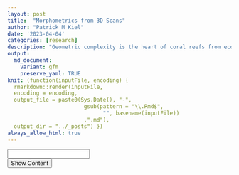 ```yaml
---
layout: post
title:  "Morphometrics from 3D Scans"
author: "Patrick M Kiel"
date: '2023-04-04'
categories: [research]
description: "Geometric complexity is the heart of coral reefs from ecosystem to organismal scales. Here, I provide an outline to apply morphometrics to 3D scans of coral fragments and relate the morphology to growth rates and ocen acidification sensitivity."
output:
  md_document:
    variant: gfm
    preserve_yaml: TRUE
knit: (function(inputFile, encoding) {
  rmarkdown::render(inputFile, 
  encoding = encoding, 
  output_file = paste0(Sys.Date(), "-",
                        gsub(pattern = "\\.Rmd$",
                              "", basename(inputFile))
                        ,".md"), 
  output_dir = "../_posts") })
always_allow_html: true
---
```


<script type="text/javascript">

window.onload = function() {
    //query string in the password
    const urlParams = new URLSearchParams(window.location.search);
    const pass = urlParams.get('pass')
    document.getElementById("password").value = pass;
};

function verify() {
  <!-- set the password here -->
  if (document.getElementById('password').value === 'ulink') {
    document.getElementById('HIDDENDIV').classList.remove("hidden"); 
    document.getElementById('credentials').classList.add("hidden"); // Hide the div containing the credentials
  } else {
    alert('Invalid Password! You cannot view this content.');
    password.setSelectionRange(0, password.value.length);
  }
  return false;
}
</script>
<style type="text/css">
/*Change content Display */
.hidden {
  display: none;
}

img {
margin: 0 auto;
}
</style>
<!-- The password box -->

<div id="credentials">

<input type="text" id="password" onkeydown="if (event.keyCode == 13) verify()" />
<br/>
<input id="button" type="button" value="Show Content" onclick="verify()" />

</div>

<!-- The content we want to show after password -->
<div id="HIDDENDIV" class="hidden" markdown="1">

<!-- Place all chunks, text, etc here as you would a normal RMarkdown document -->

I begin with theory and testing of my methods against published data. If
you’d like to jump ahead to our data,
<a hreaf="#analyzing-our-scans">please click here.</a>

# Overview

Fractal dimensions (FD) describe space filling of shapes at various
scales and describe surface complexity. While coral colonies and coral
reefs are not strictly fractals, colonial organisms and reef assemblages
share some key characteristics to fractals, including morphological
irregularities, self-similarity and high degrees of space filling. FD
can align with other traditional measurements such as surface area to
volume ratio, rugosity, etc; but FD offers increased information as seen
in the below theoretical example of a coral reef (Fig. 1; Torres-Pulliza
*et al* 2020). This figure illustrates 3 reefs with identical rugosiites
but decreasing fractal dimensions (FD), a \< b \< c.

<h5>
Figure 1. Theoretical comparison of fractal dimension and rugosity
</h5>

![Theoretical fractal
dimension](https://media.springernature.com/lw685/springer-static/image/art%3A10.1038%2Fs41559-020-1281-8/MediaObjects/41559_2020_1281_Fig1_HTML.png)
Many processes (ecological, growth, resistance to stressors, biophysical
pathways with seawater) may scale (linearly, non-linearly/unimodal) with
increased morphological complexity. Therefore, using FD to
quantitatively describe morphological complexity can be informative.
However, its important to note that FD is only a singular metric of
morphological complexity and should be placed in appropriate context.
Since FD only describes space filling at different scales, dissimilar
shapes may share a FD despite rather obvious differences in branching or
size. Nevertheless, FD can play an important role in describing coral
morphology, especially when comparing ecosystems/coral colonies of
approximately the same scale.

Reichert *et al* (2017) developed an easy to use tool to calculate FD of
a 3D coral colony using the Bouligand-Minkowski method. First, I am
reanalyzing the 3D scanned files from Reichert *et al* (2017) to ensure
I am using their code correctly. I am using their obj scan files and the
analysis toolbox they released as part of the supplementary material.
The toolbox takes in an obj scan file and produces a txt file with 3
columns: dilation radius, log(dilation radius), and log(influence
volume). Dilation radius is produced for 1 \<= R \<= 20.

<h5>
Figure 2. Example photographs and 3D scans in Reichert et al 2017
</h5>

![Examles of corals in the
analysis](https://besjournals.onlinelibrary.wiley.com/cms/asset/98018c3c-a06e-4a41-ad6a-3e5cd3b1473e/mee312829-fig-0002-m.png)

Reichert *et al* (2017) assessed the influence of dilation radii on the
ability to discern inter-and-intraspecific differences among 3d scans
(i.e. does a fractal D tell us if a coral fragment is identical to its
clonemate/conspecific). They tested all integers 3 $\le$ R $\le$ 20, and
found that when R = 8, fractal dimensions had the best ability to
discriminate inter-and-intraspecific differences. Thus, they calculate
and report all fractal dimensions based on a dilation radius of 8.

Given that the toolbox produces dilation radius from 1 $\le$ R $\le$ 20,
you should be able to subset this data frame to just the integers 3
$\le$ R $\le$ 20 or all real numbers 3 $\le$ R $\le$ 20 to calculate and
derive the same values reported in Reichert *et al* (2017). So I’m going
to do just that.

# Formulas

Reichert *et al* (2017) use the Bouligand–Minkowski method to estimate a
colony’s fractal dimension as, “it is one of the most accurate methods
for computing fractal dimensions and it is highly sensitive to detecting
small changes in models (Tricot, 1995). Due to its use of Euclidean
distances, the approach is invariant to rotation. Thus, prior
normalization steps are not necessary (Tricot, 1995).”

They define D as, $D = 3 - \lim_{R \to 0} \frac{log(V(R))}{log(R)}$
where R is the dilation radius and V(R) is the influence volume.

Here, you can visualize the measuring principles of the
Bouligand-Minkowski method with increasing dilation radii from
a–\>c. Spheres are located at the vertex of the 3d mesh. Larger radii
progressively fill the volume enclosed by the mesh, resulting in a
larger influence volume. The limit integrates across these spatial
scales (radii a-c) to synthesize a singular characteristic of the mesh’s
complexity.
<h5>
Figure 3. Theoretical 3D Application of the Bouligand-Minkowski method
with spheres
</h5>

![Bouligand-Minkowski
Concept](https://besjournals.onlinelibrary.wiley.com/cms/asset/6797afd6-8813-48eb-9457-874fed88814e/mee312829-fig-0001-m.png)

As this is a power law, you can estimate the limit by taking the slope
of the log-log plot that fits the curve log(R) x log(V(R)). Thus, D can
be estimated as 3-m, where m is the slope of the log-log plot.

You can progressively slide the curve from the beginning (R=2) to a
maximum radii, and then calculate the slope over each defined region.
For example, if you wanted to evaluate dilation radii from 2-15, you
would first take the slope of the curve from (0,2), then (0,3), and so
on until (0,15). You would calculate the FD at each R in the series and
evaluate its discriminatory power.The code is as follows,

``` r
  #calculate linear model over the region
  m = lm(log.infl.vol ~ log.dil.rad,
          #filter data to integers only between 3 & 20
          #R is the desired dilation radius
          data = dat %>% filter(dil.rad<= & R))

  #extract the slope
  m$coefficients[[2]]
```

# Example Data

Using the 3D scans from Reichert *et al* (2017), I independently
calculated the Fractal Dimension using their toolbox. Below is a table
of the data where I exclusively looked at time point 0 data.

<table class="table" style="margin-left: auto; margin-right: auto;">
<caption>
Table 1: Comparison of Fractal Dimensions. I can replicate their FD.
Only chose a random subset since it’s a long table.
</caption>
<thead>
<tr>
<th style="text-align:left;">
ID
</th>
<th style="text-align:left;">
Species
</th>
<th style="text-align:right;">
ReichD
</th>
<th style="text-align:right;">
D8
</th>
<th style="text-align:right;">
diff
</th>
</tr>
</thead>
<tbody>
<tr>
<td style="text-align:left;">
Pda_1\_02
</td>
<td style="text-align:left;">
Pda
</td>
<td style="text-align:right;">
1.95601
</td>
<td style="text-align:right;">
1.95601
</td>
<td style="text-align:right;">
0
</td>
</tr>
<tr>
<td style="text-align:left;">
Plu_1\_05
</td>
<td style="text-align:left;">
Plu
</td>
<td style="text-align:right;">
1.92641
</td>
<td style="text-align:right;">
1.92641
</td>
<td style="text-align:right;">
0
</td>
</tr>
<tr>
<td style="text-align:left;">
Pve_1\_06
</td>
<td style="text-align:left;">
Pve
</td>
<td style="text-align:right;">
1.95508
</td>
<td style="text-align:right;">
1.95508
</td>
<td style="text-align:right;">
0
</td>
</tr>
<tr>
<td style="text-align:left;">
Pda_2\_07
</td>
<td style="text-align:left;">
Pda
</td>
<td style="text-align:right;">
1.95238
</td>
<td style="text-align:right;">
1.95238
</td>
<td style="text-align:right;">
0
</td>
</tr>
<tr>
<td style="text-align:left;">
Plu_1\_02
</td>
<td style="text-align:left;">
Plu
</td>
<td style="text-align:right;">
1.91507
</td>
<td style="text-align:right;">
1.91507
</td>
<td style="text-align:right;">
0
</td>
</tr>
</tbody>
</table>

As you can see, I am calculating their data the same way. So all
calculations are working. Let’s proceed with discriminatory analyses.

## Radii Analysis

I calculated a FD for radii 2-20 to conduct a discriminatory test
similar to the Reichert *et al* (2017) analysis. They found that r=8 had
the highest discriminatory power.

## Interspecific Detection

<h5>
Figure 4. Interspecific discriminaotry power of FD at different radii
</h5>
<img src="/notebook/images/3dmorphometrics/interspecificDiscriminatoryAnalysis-1.png" width="90%" style="display: block; margin: auto;" />
<table class="table" style="margin-left: auto; margin-right: auto;">
<caption>
Table 2: Interspecific radii discriminaotry power. N represents the
number of significantly different pairwise comparisons, and is ordered
by the most signifcant values.
</caption>
<thead>
<tr>
<th style="text-align:right;">
radii
</th>
<th style="text-align:right;">
n
</th>
</tr>
</thead>
<tbody>
<tr>
<td style="text-align:right;">
7
</td>
<td style="text-align:right;">
12
</td>
</tr>
<tr>
<td style="text-align:right;">
8
</td>
<td style="text-align:right;">
12
</td>
</tr>
<tr>
<td style="text-align:right;">
19
</td>
<td style="text-align:right;">
11
</td>
</tr>
<tr>
<td style="text-align:right;">
20
</td>
<td style="text-align:right;">
11
</td>
</tr>
</tbody>
</table>
<table class="table" style="margin-left: auto; margin-right: auto;">
<caption>
Table 3: Avg significance of radii interspecific discriminaotry power.
Radius is the dilation radius, and p.avg is the average signficant
pairwise difference between the 12 groups.
</caption>
<thead>
<tr>
<th style="text-align:right;">
radii
</th>
<th style="text-align:right;">
p.avg
</th>
<th style="text-align:right;">
n
</th>
</tr>
</thead>
<tbody>
<tr>
<td style="text-align:right;">
8
</td>
<td style="text-align:right;">
0.0025290
</td>
<td style="text-align:right;">
12
</td>
</tr>
<tr>
<td style="text-align:right;">
7
</td>
<td style="text-align:right;">
0.0063254
</td>
<td style="text-align:right;">
12
</td>
</tr>
<tr>
<td style="text-align:right;">
20
</td>
<td style="text-align:right;">
0.0035425
</td>
<td style="text-align:right;">
11
</td>
</tr>
<tr>
<td style="text-align:right;">
19
</td>
<td style="text-align:right;">
0.0055155
</td>
<td style="text-align:right;">
11
</td>
</tr>
</tbody>
</table>

Dilation radii of 7 and 8 produce the highest interspecific
discriminatory power. Using these radii, we can differentiate between
all species except: Ahu-Ami, Ahu-Pve, Ami-Pve, Ahu-Pda, Pda-Pve. When
looking at the average pairwise significance from radii 7 and 8, 8
performs better than 7. 19 and 20 follow close behind, with these radii
not being able to discriminate between Ahu and Pda, but there average
pairwise significance is still better than a radii of 8. So we cannot
differentiate the Acroporas and the *Pocillopora verrucosa* with radii
of 7 and 8, and we add *Pocillopora damicornis* to that list when we
change the radii to 19 or 20. <strong>Therefore, we are really only able
to differentiate between the Porites and the branching corals.</strong>

## Intraspecific Detection

Running these tests on only a subset of radii where the n from Table 2
is greater than or equal to 10 (the 8 best performing radii).
<h5>
Figure 5. Intraspecific discriminaotry power of FD at different radii
</h5>
<img src="/notebook/images/3dmorphometrics/intraspecificDiscriminatoryAnalysis-1.png" width="90%" style="display: block; margin: auto;" />
<table class="table" style="margin-left: auto; margin-right: auto;">
<caption>
Table 4: Intraspecific radii discriminaotry power. N represents the
number of significantly different pairwise comparisons, and is ordered
by the most signifcant values.
</caption>
<thead>
<tr>
<th style="text-align:right;">
radii
</th>
<th style="text-align:right;">
n
</th>
</tr>
</thead>
<tbody>
<tr>
<td style="text-align:right;">
19
</td>
<td style="text-align:right;">
11
</td>
</tr>
<tr>
<td style="text-align:right;">
20
</td>
<td style="text-align:right;">
11
</td>
</tr>
<tr>
<td style="text-align:right;">
18
</td>
<td style="text-align:right;">
9
</td>
</tr>
<tr>
<td style="text-align:right;">
9
</td>
<td style="text-align:right;">
6
</td>
</tr>
<tr>
<td style="text-align:right;">
8
</td>
<td style="text-align:right;">
5
</td>
</tr>
<tr>
<td style="text-align:right;">
7
</td>
<td style="text-align:right;">
4
</td>
</tr>
<tr>
<td style="text-align:right;">
6
</td>
<td style="text-align:right;">
3
</td>
</tr>
</tbody>
</table>
<table class="table" style="margin-left: auto; margin-right: auto;">
<caption>
Table 5: Avg significance of radii intraspecific discriminaotry power.
Radius is the dilation radius, and p.avg is the average signficant
pairwise difference between the significantly diffrent groups.
</caption>
<thead>
<tr>
<th style="text-align:right;">
radii
</th>
<th style="text-align:right;">
p.avg
</th>
<th style="text-align:right;">
n
</th>
</tr>
</thead>
<tbody>
<tr>
<td style="text-align:right;">
20
</td>
<td style="text-align:right;">
0.0142110
</td>
<td style="text-align:right;">
11
</td>
</tr>
<tr>
<td style="text-align:right;">
19
</td>
<td style="text-align:right;">
0.0145423
</td>
<td style="text-align:right;">
11
</td>
</tr>
<tr>
<td style="text-align:right;">
18
</td>
<td style="text-align:right;">
0.0067559
</td>
<td style="text-align:right;">
9
</td>
</tr>
<tr>
<td style="text-align:right;">
9
</td>
<td style="text-align:right;">
0.0113366
</td>
<td style="text-align:right;">
6
</td>
</tr>
<tr>
<td style="text-align:right;">
8
</td>
<td style="text-align:right;">
0.0096806
</td>
<td style="text-align:right;">
5
</td>
</tr>
<tr>
<td style="text-align:right;">
7
</td>
<td style="text-align:right;">
0.0127828
</td>
<td style="text-align:right;">
4
</td>
</tr>
<tr>
<td style="text-align:right;">
6
</td>
<td style="text-align:right;">
0.0190583
</td>
<td style="text-align:right;">
3
</td>
</tr>
</tbody>
</table>

For intraspecific differences, dilation radii 19 & 20 produced optimal
results, followed closely behind by 18 (Table 3). This is different from
interspecific variation; 7 and 8 performed much worse here (\< half of
detected pair-wise differences compared to 19,20). 18, 19 and 20 could
detect intraspecific differences in all 6 species, while 7 and 8 could
only detect intraspecific differences in 2 species (Acroporas).
Differences in all 3 Ami colonies could be detected with a radii of 8,
9, 18, 19 or 20, suggesting consistently different morphologies for each
of the colonies of this species. Ahu (6 radii), Pcy (2 r) and Pda (2 r)
could detect 2 pairwise differences, indicating a single colony was
significantly different than the other two.

These results are interesting. While fractal dimensions cannot
distinguish between Acroporas and other branching species, it can
consistently distinguish intraspecific variation among these species,
especially *Acropora humilis*. This might suggest that these species
have plastic morphologies that vary among the population, but that this
variation can be parsed apart by colony-specific morphology. Further,
Reichert *et al* (2017) report the fractal dimension analyses were
superior in quantifying intraspecific changes of colonies over time
compared to traditional morphological characteristics, indicating that
these analyses are sensitive to small scale changes. Are these colonies
collected from distinct environments, which uniquely shaped the colony
morphology? Are genetics at play? From these data alone, it’s impossible
to tell. But we can begin to explore these questions using my data
below.

The take away from these analyses are:

1.  morphological complexity can be described with fractal dimensions,
2.  FD can generally discern between inter- and intra-specific, but its
    not perfect, and
3.  dilation radii must be selected according to resolution of analyses.

# Analyzing Our Scans

### Morphometrics

<h5>
Figure 6. Genotype-specific discriminaotry power of FD at different
radii
</h5>
<img src="/notebook/images/3dmorphometrics/genetSpecificAnalysis-1.png" width="90%" style="display: block; margin: auto;" />
<table class="table" style="margin-left: auto; margin-right: auto;">
<caption>
Table 6: Genotype radii discriminaotry power. Radius is the dilation
radius, and the remaining columns indicate the level and number of
significantly different pair-wise comparisons among the genotypes
</caption>
<thead>
<tr>
<th style="text-align:right;">
radius
</th>
<th style="text-align:right;">
\*\*\*\*
</th>
<th style="text-align:right;">
\*\*\*
</th>
<th style="text-align:right;">
\*\*
</th>
<th style="text-align:right;">

- </th>
  <th style="text-align:right;">
  ns
  </th>
  </tr>
  </thead>
  <tbody>
  <tr>
  <td style="text-align:right;">
  6
  </td>
  <td style="text-align:right;">
  3
  </td>
  <td style="text-align:right;">
  NA
  </td>
  <td style="text-align:right;">
  NA
  </td>
  <td style="text-align:right;">
  NA
  </td>
  <td style="text-align:right;">
  NA
  </td>
  </tr>
  <tr>
  <td style="text-align:right;">
  7
  </td>
  <td style="text-align:right;">
  3
  </td>
  <td style="text-align:right;">
  NA
  </td>
  <td style="text-align:right;">
  NA
  </td>
  <td style="text-align:right;">
  NA
  </td>
  <td style="text-align:right;">
  NA
  </td>
  </tr>
  <tr>
  <td style="text-align:right;">
  8
  </td>
  <td style="text-align:right;">
  3
  </td>
  <td style="text-align:right;">
  NA
  </td>
  <td style="text-align:right;">
  NA
  </td>
  <td style="text-align:right;">
  NA
  </td>
  <td style="text-align:right;">
  NA
  </td>
  </tr>
  <tr>
  <td style="text-align:right;">
  9
  </td>
  <td style="text-align:right;">
  3
  </td>
  <td style="text-align:right;">
  NA
  </td>
  <td style="text-align:right;">
  NA
  </td>
  <td style="text-align:right;">
  NA
  </td>
  <td style="text-align:right;">
  NA
  </td>
  </tr>
  <tr>
  <td style="text-align:right;">
  10
  </td>
  <td style="text-align:right;">
  3
  </td>
  <td style="text-align:right;">
  NA
  </td>
  <td style="text-align:right;">
  NA
  </td>
  <td style="text-align:right;">
  NA
  </td>
  <td style="text-align:right;">
  NA
  </td>
  </tr>
  <tr>
  <td style="text-align:right;">
  11
  </td>
  <td style="text-align:right;">
  3
  </td>
  <td style="text-align:right;">
  NA
  </td>
  <td style="text-align:right;">
  NA
  </td>
  <td style="text-align:right;">
  NA
  </td>
  <td style="text-align:right;">
  NA
  </td>
  </tr>
  <tr>
  <td style="text-align:right;">
  12
  </td>
  <td style="text-align:right;">
  3
  </td>
  <td style="text-align:right;">
  NA
  </td>
  <td style="text-align:right;">
  NA
  </td>
  <td style="text-align:right;">
  NA
  </td>
  <td style="text-align:right;">
  NA
  </td>
  </tr>
  <tr>
  <td style="text-align:right;">
  13
  </td>
  <td style="text-align:right;">
  3
  </td>
  <td style="text-align:right;">
  NA
  </td>
  <td style="text-align:right;">
  NA
  </td>
  <td style="text-align:right;">
  NA
  </td>
  <td style="text-align:right;">
  NA
  </td>
  </tr>
  <tr>
  <td style="text-align:right;">
  14
  </td>
  <td style="text-align:right;">
  3
  </td>
  <td style="text-align:right;">
  NA
  </td>
  <td style="text-align:right;">
  NA
  </td>
  <td style="text-align:right;">
  NA
  </td>
  <td style="text-align:right;">
  NA
  </td>
  </tr>
  <tr>
  <td style="text-align:right;">
  15
  </td>
  <td style="text-align:right;">
  3
  </td>
  <td style="text-align:right;">
  NA
  </td>
  <td style="text-align:right;">
  NA
  </td>
  <td style="text-align:right;">
  NA
  </td>
  <td style="text-align:right;">
  NA
  </td>
  </tr>
  <tr>
  <td style="text-align:right;">
  16
  </td>
  <td style="text-align:right;">
  3
  </td>
  <td style="text-align:right;">
  NA
  </td>
  <td style="text-align:right;">
  NA
  </td>
  <td style="text-align:right;">
  NA
  </td>
  <td style="text-align:right;">
  NA
  </td>
  </tr>
  <tr>
  <td style="text-align:right;">
  17
  </td>
  <td style="text-align:right;">
  3
  </td>
  <td style="text-align:right;">
  NA
  </td>
  <td style="text-align:right;">
  NA
  </td>
  <td style="text-align:right;">
  NA
  </td>
  <td style="text-align:right;">
  NA
  </td>
  </tr>
  <tr>
  <td style="text-align:right;">
  5
  </td>
  <td style="text-align:right;">
  2
  </td>
  <td style="text-align:right;">
  1
  </td>
  <td style="text-align:right;">
  NA
  </td>
  <td style="text-align:right;">
  NA
  </td>
  <td style="text-align:right;">
  NA
  </td>
  </tr>
  <tr>
  <td style="text-align:right;">
  18
  </td>
  <td style="text-align:right;">
  2
  </td>
  <td style="text-align:right;">
  1
  </td>
  <td style="text-align:right;">
  NA
  </td>
  <td style="text-align:right;">
  NA
  </td>
  <td style="text-align:right;">
  NA
  </td>
  </tr>
  <tr>
  <td style="text-align:right;">
  19
  </td>
  <td style="text-align:right;">
  2
  </td>
  <td style="text-align:right;">
  1
  </td>
  <td style="text-align:right;">
  NA
  </td>
  <td style="text-align:right;">
  NA
  </td>
  <td style="text-align:right;">
  NA
  </td>
  </tr>
  <tr>
  <td style="text-align:right;">
  4
  </td>
  <td style="text-align:right;">
  2
  </td>
  <td style="text-align:right;">
  NA
  </td>
  <td style="text-align:right;">
  1
  </td>
  <td style="text-align:right;">
  NA
  </td>
  <td style="text-align:right;">
  NA
  </td>
  </tr>
  <tr>
  <td style="text-align:right;">
  20
  </td>
  <td style="text-align:right;">
  2
  </td>
  <td style="text-align:right;">
  NA
  </td>
  <td style="text-align:right;">
  1
  </td>
  <td style="text-align:right;">
  NA
  </td>
  <td style="text-align:right;">
  NA
  </td>
  </tr>
  <tr>
  <td style="text-align:right;">
  3
  </td>
  <td style="text-align:right;">
  1
  </td>
  <td style="text-align:right;">
  NA
  </td>
  <td style="text-align:right;">
  1
  </td>
  <td style="text-align:right;">
  1
  </td>
  <td style="text-align:right;">
  NA
  </td>
  </tr>
  <tr>
  <td style="text-align:right;">
  2
  </td>
  <td style="text-align:right;">
  NA
  </td>
  <td style="text-align:right;">
  1
  </td>
  <td style="text-align:right;">
  NA
  </td>
  <td style="text-align:right;">
  NA
  </td>
  <td style="text-align:right;">
  2
  </td>
  </tr>
  </tbody>
  </table>

<table class="table" style="margin-left: auto; margin-right: auto;">
<caption>
Table 7: Avg significance of genotype radii discriminaotry power. Radius
is the dilation radius, and p.avg is the average signficant pairwise
difference between the three groups.
</caption>
<thead>
<tr>
<th style="text-align:right;">
radii
</th>
<th style="text-align:right;">
p.avg
</th>
</tr>
</thead>
<tbody>
<tr>
<td style="text-align:right;">
11
</td>
<td style="text-align:right;">
2.00e-07
</td>
</tr>
<tr>
<td style="text-align:right;">
10
</td>
<td style="text-align:right;">
2.00e-07
</td>
</tr>
<tr>
<td style="text-align:right;">
12
</td>
<td style="text-align:right;">
2.00e-07
</td>
</tr>
<tr>
<td style="text-align:right;">
9
</td>
<td style="text-align:right;">
3.00e-07
</td>
</tr>
<tr>
<td style="text-align:right;">
13
</td>
<td style="text-align:right;">
3.00e-07
</td>
</tr>
<tr>
<td style="text-align:right;">
8
</td>
<td style="text-align:right;">
5.00e-07
</td>
</tr>
<tr>
<td style="text-align:right;">
14
</td>
<td style="text-align:right;">
6.00e-07
</td>
</tr>
<tr>
<td style="text-align:right;">
7
</td>
<td style="text-align:right;">
1.40e-06
</td>
</tr>
<tr>
<td style="text-align:right;">
15
</td>
<td style="text-align:right;">
1.40e-06
</td>
</tr>
<tr>
<td style="text-align:right;">
16
</td>
<td style="text-align:right;">
4.00e-06
</td>
</tr>
<tr>
<td style="text-align:right;">
6
</td>
<td style="text-align:right;">
7.10e-06
</td>
</tr>
<tr>
<td style="text-align:right;">
17
</td>
<td style="text-align:right;">
1.33e-05
</td>
</tr>
</tbody>
</table>

Dilation radii 6-17 perform the best and have identical significance
levels. If we take a look at the average pairwise significance between
the 3 groups, using a radius of 11 produces the best results. However,
choosing any radius 6-17 will produce a very significant average p value
\<0.00001, which adds confidence that there is a difference in the
fractal dimensions of these 3 genotypes.

This is interesting because these fragments were picked to be,

1.  around the same size \~7cm,
2.  from unique colony in nursery (a tree had \>60 colonies all of one
    genotype), and
3.  minimal branching w/ only 1 apical tip.

So even though we selected to have visually identical fragments,
genotype specific morphology is evident. Let’s investigate other
classical morphometrics to see if these genotypes were different. For
all analyses below, I am using FD11 as the measurement of FD.

<h5>
Figure 7. Traditional morphometric comparisons of fragment height,
surface area, volume, and surface area: volume ratio
</h5>

<img src="/notebook/images/3dmorphometrics/classicMorphometrics-1.png" width="90%" style="display: block; margin: auto;" />

The three genotypes did not have significantly different surface area to
volume ratio or heights. However, there were significant pairwise
differences between surface area and volumes between SI-A and the other
genotypes. Standardizing all growth rates to surface area is therefore
critical for this data.

<h5>
Figure 8. Linear regression of traditional morphometrics to FD
</h5>

<img src="/notebook/images/3dmorphometrics/FD-corrs-1.png" width="90%" style="display: block; margin: auto;" />

There’s a pretty strong relationship between surface area and volume
with FD, with FD explaining about 61% and 44% of the variance in SA and
V, respectively. There is no relationship between height and surface
area to volume ratio with fractal dimension.

### Growth Analysis

An indepth analysis of treatments and growth
<a hrf="https://patrickmkiel.com/notebook/research/ulink2022GrowthAnalysis?pass=ulink">can
be viewed here.</a>

<h5>
Figure 9. Avg Daily Growth by (A) Treatment and (B) Genotype
</h5>

<img src="/notebook/images/3dmorphometrics/growthStats-1.png" width="90%" style="display: block; margin: auto;" />

Growth rates are lower than anticipated. This is a combination of
actually depressed growth from what I was expecting and the high
resolution of our 3D scanner where estimated SA is much higher than
usually measured. To try and make comparable, I looked at some other
published work on the ’ol AcDC and found some SA derived from stitched
together images on imajeJ in a Muller *et al* paper. Their average SA
was about 7$cm^2$, which is in comparison to our avg SA 39 $cm^2$. If we
simply divide the two and scale the growth rates accordingly, we get an
avg LCO2 growth rate of 0.73 mg $cm^-2$ $day^-1$. However, numerous
papers from the NOAA AOML Coral Program lab have used the same 3D
scanner setup to derive growth rates that were higher than what I
observed. I do not know the exact SA from these studies, but they were
significantly shorter than the experiment I ran which may explain the
depressed growth rates (Enochs et al. 2018 for instance). Nevertheless,
the patterns are interesting and what I will be focussing on.

<h5>
Figure 10. Regression of absolute growth (mg) to (A) surface area and
(B) fractal dimension, separated by treatment group
</h5>
<img src="/notebook/images/3dmorphometrics/gMorphCorrs-1.png" width="90%" style="display: block; margin: auto;" />
<h5>
Figure 11. Regression of daily growth rate (mg/cm^2/day) to (A) surface
area and (B) fractal dimension, separated by treatment group
</h5>

<img src="/notebook/images/3dmorphometrics/gMorphCorrs-2.png" width="90%" style="display: block; margin: auto;" />

Absolute growth scales with both surface area and fractal dimension.
Surface area and FD explain more variance in the HCO2 (69% v 60%) than
the LCO2 (43% v 44%) groups. Overall, surface area explains more
variance in absolute growth than FD, but it is roughly negligible.

When standardizing absolute growth to surface area, an interesting
pattern emerges. Here, the amount of variance in growth rates explained
by FD is nearly twice that of surface area. Further, for the LCO2
groups, none of the variance in growth rates is explained by either of
the morphometrics, which is in contrast to the HCO2 groups where surface
area and FD explain 25% and 47% of the variance, respectively.

We cannot separate SA and FD from each other completely. Since FD
describes how surface area fills space at different scales, it makes
sense that as FD increases, SA will increase as well. Not in a perfect
1:1 relationship, but a general trend. This data, therefore,
demonstrates that resistance to OA (maintained growth rates) is driven
more by fractal dimensions (measurement of surface complexity) than by
total surface area. Further, since SA standardized growth rates still
increased as surface area increased, it is likely that growth rates do
not scale linearly with SA.

# What does this all mean?

Let’s dive into that second plot more and the hypotheses that this data
may support.
<img src="/notebook/images/3dmorphometrics/plotItAgain-1.png" width="90%" style="display: block; margin: auto;" />

This data supports the hypothesis that surface complexity confers
resistance to OA but does not confer increased growth rates under
ambient conditions. This hypothesis aligns closesly with the hypothesis
outlined in Chan *et al* (2016). Briefly, surface complexity slows water
flow around the colony, thickening the diffusive boundary layer (DBL)
and increasing water residence time in the thin layer directly
surrounding the coral. Therefore, the coral’s metabolism has a greater
influence on the properties of this seawater: during the day this water
will have a higher pH than bulk seawater (photosynthesis) and at night
this water will have a lower pH than bulk seawater (respiration). Coral
metabolism and water residence time is well investigated at the
ecosystem scale where these same properties are at play, but how these
properties play out at the organismal scale remains largely unexplored.
Together, these relative highs and lows create a variable pH environment
that could stress harden a coral where it has adapted and/or acclimated
and can, therefore, better withstand OA. Alternatively, this diel
variability could work in concert with day to night calcification ratios
to enhance daytime calcification to counteract the mean decrease in pH,
effectively ameliorating OA (Enochs *et al* 2018; Chan & Eggins 2017).

Chan *et al* (2016) supported this hypothesis by measuring pH changes in
the DBL under different morphologies at different flow rates. They saw
that under low flow velocities and complex morphologies (they did not
quantify complexity, just had 2 different species w/ obvious surface
complexity differences), pH upregulation in the DBL was quite high and
had the potential to ameliorate the effects of OA in the DBL (DBL pH
under OA = DBL pH under ambient due to elevations). These data closely
approximated their modeled pH increases based on photosynthesis and
calcification rates. How these DBL pH increases manifest to growth
rates/OA resistance remains to be seen. Comeau *et al* (2019) measured
pH in DBL (microprobes), pH in calcifying fluids (boron systematics),
and growth rates under different light and flow regimes. For the
*Acropora* congeneric, they did not detect any elevations in DBL pH
during the day, but did detect large decreases during the night.
However, for *Plesiastrea veripora*, they detected a large increase in
DBL pH which increased under OA treatments in low flow identical to the
findings in Chan *et al* (2016). These same corals did not, however,
have elevated pH in the calcifying fluid or maintain growth rates under
OA. It is important to note that Comeau *et al* (2019) did not have
variable pH treatments and did not measure pH DBL under darkness.

Unfortunately, I was unable to measure the DBL pH with microsensors, and
I did not measure the metabolism of the corals. But, this is the first
dataset I am aware of that has experimental evidence of surface
complexity driving OA resistance. How the potential pH variability
caused by the surface complexity affects calcifying fluid pH as
determined by boron systematics remains to be seen. We should have that
data soon. Comeau *et al* (2022) used boron systematics to probe the
calcifying fluid pH of corals collected from volcanic CO2 seeps in Papua
New Guinea. These seeps had low, but highly variable pH. The corals from
this environment maintained constant calcifying pH, relative to nearby
controls, despite the low mean pH. The growth rates of these corals are
not known.

# Next steps

I think there is an interesting story here of genotype-specific surface
complexity correlating with OA resistance. First, I’d like to explore
some more metrics of surface complexity from these 3D scans. I’m excited
to finish up the boron chemistry work to see how that plays into this
story. Finally, I’d like to import a characteristic 3D model of each
genotype into a computational model to see if surface complexity
measures due indeed create a thicker DBL. From this model, I can measure
water residence times, expected pH increases, etc.

# References

1.  Chan NCS, Wangpraseurt D, Kühl M, Connolly SR (2016) Flow and coral
    morphology control coral surface pH: Implications for the effects of
    ocean acidification. *Frontiers in Marine Science* 3:1-11.
2.  Chan WY, Eggins SM (2017) Calcification responses to diurnal
    variation in seawater carbonate chemistry by the coral Acropora
    formosa. *Coral Reefs* 36:763–772.
3.  Comeau S, Cornwall CE, Pupier CA, DeCarlo TM, Alessi C, Trehern R,
    McCulloch M (2019) Flow-driven micro-scale pH variability affects
    the physiology of corals and coralline algae under ocean
    acidification. *Scientific Reports* 9:1–12.
4.  Comeau S, Cornwall CE, Shlesinger T, Hoogenboom MO, Mana R,
    McCulloch MT, Rodolfo-Metalpa R (2022) pH variability at volcanic
    CO2 seeps regulates coral calcifying fluid chemistry. *Global Change
    Biology* 28(8):2751–2763.
5.  Enochs IC, Manzello DP, Jones P, Aguilar C, Cohen K, Valentino L,
    Schopmeyer S, Kolodzeij G, Jankulak M, Lirman D (2018) The influence
    of diel carbonate chemistry fluctuations on the calcification rate
    of Acropora cervicornis under present day and future acidification
    conditions. *Journal of Experimental Marine Biology and Ecology*
    506:135–143.
6.  Reichert J, Backes AR, Schubert P, Wilke T (2017) The power of 3D
    fractal dimensions for comparative shape and structural complexity
    analyses of irregularly shaped organisms. *Methods in Ecology and
    Evolution* 8(12):1650–1658.
7.  Torres-Pulliza D, Dornelas MA, Pizarro O, Bewley M, Blowes SA,
    Boutros N, Brambilla V, Chase TJ, Frank G, Friedman A, *et
    al* (2020) A geometric basis for surface habitat complexity and
    biodiversity. *Nature Ecology & Evolution* 4:1495-1501.

</div>
